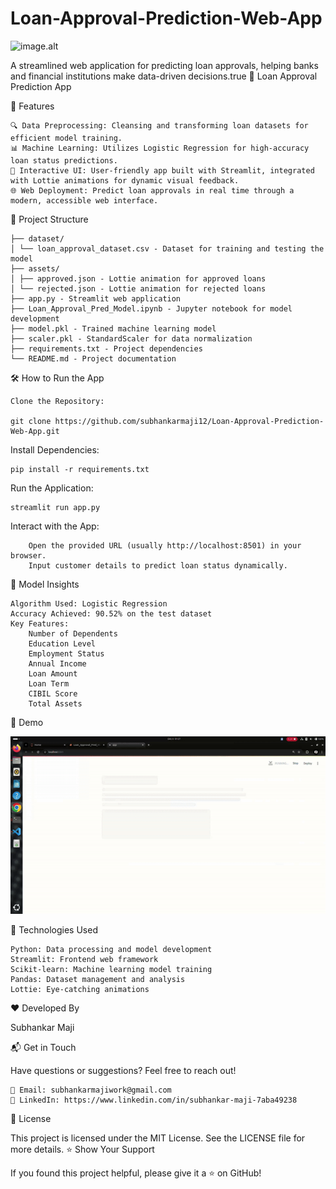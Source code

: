 # Loan-Approval-Prediction-Web-App
 ![image.alt](https://github.com/subhankarmaji12/Loan-Approval-Prediction-Web-App/blob/main/assets/2024-12-21%2017-52-18.gif?raw=true) 

A streamlined web application for predicting loan approvals, helping banks and financial institutions make data-driven decisions.true
🏦 Loan Approval Prediction App

🚀 Features

    🔍 Data Preprocessing: Cleansing and transforming loan datasets for efficient model training.
    📊 Machine Learning: Utilizes Logistic Regression for high-accuracy loan status predictions.
    🌟 Interactive UI: User-friendly app built with Streamlit, integrated with Lottie animations for dynamic visual feedback.
    🌐 Web Deployment: Predict loan approvals in real time through a modern, accessible web interface.

📂 Project Structure

    ├── dataset/
    │ └── loan_approval_dataset.csv - Dataset for training and testing the model
    ├── assets/
    │ ├── approved.json - Lottie animation for approved loans
    │ └── rejected.json - Lottie animation for rejected loans
    ├── app.py - Streamlit web application
    ├── Loan_Approval_Pred_Model.ipynb - Jupyter notebook for model development
    ├── model.pkl - Trained machine learning model
    ├── scaler.pkl - StandardScaler for data normalization
    ├── requirements.txt - Project dependencies
    └── README.md - Project documentation
🛠️ How to Run the App

    Clone the Repository:

    git clone https://github.com/subhankarmaji12/Loan-Approval-Prediction-Web-App.git
Install Dependencies:

    pip install -r requirements.txt

Run the Application:

    streamlit run app.py

Interact with the App:

        Open the provided URL (usually http://localhost:8501) in your browser.
        Input customer details to predict loan status dynamically.

🧠 Model Insights

    Algorithm Used: Logistic Regression
    Accuracy Achieved: 90.52% on the test dataset
    Key Features:
        Number of Dependents
        Education Level
        Employment Status
        Annual Income
        Loan Amount
        Loan Term
        CIBIL Score
        Total Assets

🎥 Demo

  ![image.alt](https://github.com/subhankarmaji12/Loan-Approval-Prediction-Web-App/blob/main/assets/app.gif?raw=true) 

📌 Technologies Used

    Python: Data processing and model development
    Streamlit: Frontend web framework
    Scikit-learn: Machine learning model training
    Pandas: Dataset management and analysis
    Lottie: Eye-catching animations

❤️ Developed By

Subhankar Maji

📬 Get in Touch

Have questions or suggestions? Feel free to reach out!

    📧 Email: subhankarmajiwork@gmail.com
    💼 LinkedIn: https://www.linkedin.com/in/subhankar-maji-7aba49238
 
📄 License

This project is licensed under the MIT License. See the LICENSE file for more details.
⭐ Show Your Support

If you found this project helpful, please give it a ⭐ on GitHub!
